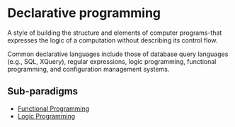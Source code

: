# Declarative programming

A style of building the structure and elements of computer programs-that expresses the logic of a computation without describing its control flow.

Common declarative languages include those of database query languages (e.g., SQL, XQuery), regular expressions, logic programming, functional programming, and configuration management systems.

## Sub-paradigms

- [Functional Programming](./functional.md)
- [Logic Programming](./logic.md)
